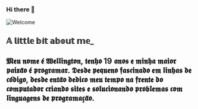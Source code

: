 ### Hi there 👋

![Welcome](https://github.com/Dev-Well/Dev-Well/blob/main/gif_menu.gif.gif)

## 𝔸 𝕝𝕚𝕥𝕥𝕝𝕖 𝕓𝕚𝕥 𝕒𝕓𝕠𝕦𝕥 𝕞𝕖_
## 𝕸𝖊𝖚 𝖓𝖔𝖒𝖊 𝖊́ 𝖂𝖊𝖑𝖑𝖎𝖓𝖌𝖙𝖔𝖓, 𝖙𝖊𝖓𝖍𝖔 19 𝖆𝖓𝖔𝖘 𝖊 𝖒𝖎𝖓𝖍𝖆 𝖒𝖆𝖎𝖔𝖗 𝖕𝖆𝖎𝖝𝖆̃𝖔 𝖊́ 𝖕𝖗𝖔𝖌𝖗𝖆𝖒𝖆𝖗. 𝕯𝖊𝖘𝖉𝖊 𝖕𝖊𝖖𝖚𝖊𝖓𝖔 𝖋𝖆𝖘𝖈𝖎𝖓𝖆𝖉𝖔 𝖊𝖒 𝖑𝖎𝖓𝖍𝖆𝖘 𝖉𝖊 𝖈𝖔́𝖉𝖎𝖌𝖔, 𝖉𝖊𝖘𝖉𝖊 𝖊𝖓𝖙𝖆̃𝖔 𝖉𝖊𝖉𝖎𝖈𝖔 𝖒𝖊𝖚 𝖙𝖊𝖒𝖕𝖔 𝖓𝖆 𝖋𝖗𝖊𝖓𝖙𝖊 𝖉𝖔 𝖈𝖔𝖒𝖕𝖚𝖙𝖆𝖉𝖔𝖗 𝖈𝖗𝖎𝖆𝖓𝖉𝖔 𝖘𝖎𝖙𝖊𝖘 𝖊 𝖘𝖔𝖑𝖚𝖈𝖎𝖔𝖓𝖆𝖓𝖉𝖔 𝖕𝖗𝖔𝖇𝖑𝖊𝖒𝖆𝖘 𝖈𝖔𝖒 𝖑𝖎𝖓𝖌𝖚𝖆𝖌𝖊𝖓𝖘 𝖉𝖊 𝖕𝖗𝖔𝖌𝖗𝖆𝖒𝖆𝖈̧𝖆̃𝖔.

<!--
**Dev-Well/Dev-Well** is a ✨ _special_ ✨ repository because its `README.md` (this file) appears on your GitHub profile.

Here are some ideas to get you started:

- 🔭 I’m currently working on ...
- 🌱 I’m currently learning ...
- 👯 I’m looking to collaborate on ...
- 🤔 I’m looking for help with ...
- 💬 Ask me about ...
- 📫 How to reach me: ...
- 😄 Pronouns: ...
- ⚡ Fun fact: ...
-->
